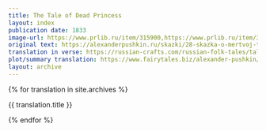```yaml
---
title: The Tale of Dead Princess
layout: index
publication date: 1833
image-url: https://www.prlib.ru/item/315900,https://www.prlib.ru/item/315768
original text: https://alexanderpushkin.ru/skazki/28-skazka-o-mertvoj-tsarevne-i-o-semi-bogatyryakh-1833.html
translation in verse: https://russian-crafts.com/russian-folk-tales/tale-about-dead-princess.html
plot/summary translation: https://www.fairytales.biz/alexander-pushkin/the-tale-of-the-dead-princess.html
layout: archive
---
```


{% for translation in site.archives %}

<p>{{ translation.title }}</p>

{% endfor %}
